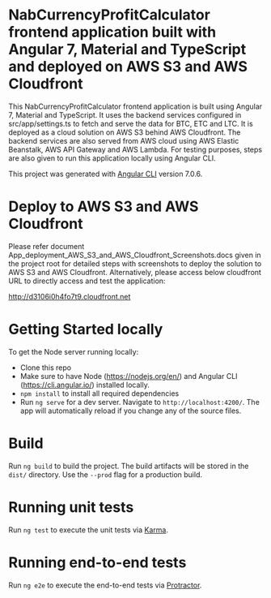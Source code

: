 # NabCurrencyProfitCalculator frontend application built with Angular 7, Material and TypeScript and deployed on AWS S3 and AWS Cloudfront

This NabCurrencyProfitCalculator frontend application is built using Angular 7, Material and TypeScript. It uses the backend services configured in src/app/settings.ts to fetch and serve the data for BTC, ETC and LTC. It is deployed as a cloud solution on AWS S3 behind AWS Cloudfront. The backend services are also served from AWS cloud using AWS Elastic Beanstalk, AWS API Gateway and AWS Lambda. For testing purposes, steps are also given to run this application locally using Angular CLI.

This project was generated with [Angular CLI](https://github.com/angular/angular-cli) version 7.0.6.

# Deploy to AWS S3 and AWS Cloudfront

Please refer document App_deployment_AWS_S3_and_AWS_Cloudfront_Screenshots.docs given in the project root for detailed steps with screenshots to deploy the solution to AWS S3 and AWS Cloudfront. Alternatively, please access below cloudfront URL to directly access and test the application:

http://d3106i0h4fo7t9.cloudfront.net

# Getting Started locally

To get the Node server running locally:

- Clone this repo
- Make sure to have Node (https://nodejs.org/en/) and Angular CLI (https://cli.angular.io/) installed locally.
- `npm install` to install all required dependencies
- Run `ng serve` for a dev server. Navigate to `http://localhost:4200/`. The app will automatically reload if you change any of the source files.

# Build

Run `ng build` to build the project. The build artifacts will be stored in the `dist/` directory. Use the `--prod` flag for a production build.

# Running unit tests

Run `ng test` to execute the unit tests via [Karma](https://karma-runner.github.io).

# Running end-to-end tests

Run `ng e2e` to execute the end-to-end tests via [Protractor](http://www.protractortest.org/).
